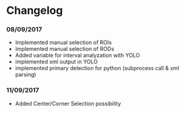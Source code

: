# Changelog

### 08/09/2017
- Implemented manual selection of ROIs
- Implemented manual selection of RODs
- Added variable for interval analyzation with YOLO
- implemented xml output in YOLO 
- implemented primary detection for python (subprocess call & xml parsing)

### 11/09/2017
- Added Center/Corner Selection possibility